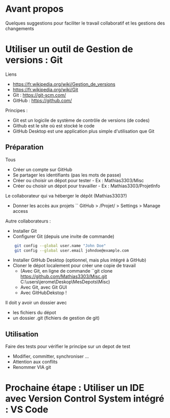 # Avant propos 
Quelques suggestions pour faciliter le travail collaboratif et les gestions des changements

# Utiliser un outil de Gestion de versions : Git
Liens
* https://fr.wikipedia.org/wiki/Gestion_de_versions
* https://fr.wikipedia.org/wiki/Git
* Git :  https://git-scm.com/
* GitHub : https://github.com/

Principes : 
* Git est un logicile de système de contrôle de versions (de codes)
* Github est le site où est stocké le code 
* GitHub Desktop est une application plus simple d'utilisation que Git

## Préparation
Tous
* Créer un compte sur GitHub
* Se partager les identifiants (pas les mots de passe)
* Créer ou choisir un dépot pour tester - Ex : Mathias3303/Misc
* Créer ou choisir un dépot pour travailler - Ex : Mathias3303/ProjetInfo

Le collaborateur qui va héberger le dépôt (Mathias3303?)
* Donner les accès aux projets 
`` GitHub > /Projet/ > Settings > Manage access

Autre collaborateurs : 
* Installer Git 
* Configurer Git (depuis une invite de commande)
```bash
    git config --global user.name "John Doe"
    git config --global user.email johndoe@example.com
```
* Installer GitHub Desktop (optionnel, mais plus intégré à GitHub)
* Cloner le dépot localement pour créer une copie de travail
    * (Avec Git, en ligne de commande  ``git clone https://github.com/Mathias3303/Misc.git C:\users\jerome\Deskop\MesDepots\Misc)
    * Avec Git, avec Git GUI
    * Avec GitHubDekstop !

Il doit y avoir un dossier avec 
* les fichiers du dépot 
* un dossier .git (fichiers de gestion de git)

## Utilisation
Faire des tests pour vérifier le principe sur un depot de test
* Modifier, committer, synchroniser ...
* Attention aux conflits
* Renommer VIA git

# Prochaine étape : Utiliser un IDE avec Version Control System intégré : VS Code
